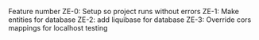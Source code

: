 Feature number
ZE-0: Setup so project runs without errors
ZE-1: Make entities for database
ZE-2: add liquibase for database
ZE-3: Override cors mappings for localhost testing